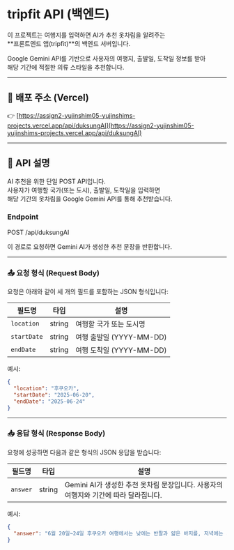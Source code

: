 # tripfit API (백엔드)

이 프로젝트는 여행지를 입력하면 AI가 추천 옷차림을 알려주는  
**프론트엔드 앱(tripfit)**의 백엔드 서버입니다.

Google Gemini API를 기반으로 사용자의 여행지, 출발일, 도착일 정보를 받아  
해당 기간에 적절한 의류 스타일을 추천합니다.

---

## 🔗 배포 주소 (Vercel)

👉 [https://assign2-yujinshim05-yujinshims-projects.vercel.app/api/duksungAI](https://assign2-yujinshim05-yujinshims-projects.vercel.app/api/duksungAI)


---

## 📮 API 설명

AI 추천을 위한 단일 POST API입니다.  
사용자가 여행할 국가(또는 도시), 출발일, 도착일을 입력하면  
해당 기간의 옷차림을 Google Gemini API를 통해 추천받습니다.

### Endpoint
POST /api/duksungAI

이 경로로 요청하면 Gemini AI가 생성한 추천 문장을 반환합니다.

---

### 📤 요청 형식 (Request Body)

요청은 아래와 같이 세 개의 필드를 포함하는 JSON 형식입니다:

| 필드명     | 타입   | 설명                        |
|------------|--------|-----------------------------|
| `location` | string | 여행할 국가 또는 도시명     |
| `startDate`| string | 여행 출발일 (YYYY-MM-DD)    |
| `endDate`  | string | 여행 도착일 (YYYY-MM-DD)    |

예시:

```json
{
  "location": "후쿠오카",
  "startDate": "2025-06-20",
  "endDate": "2025-06-24"
}
```

---

### 📥 응답 형식 (Response Body)

요청에 성공하면 다음과 같은 형식의 JSON 응답을 받습니다:

| 필드명 | 타입   | 설명 |
|--------|--------|------|
| `answer` | string | Gemini AI가 생성한 추천 옷차림 문장입니다. 사용자의 여행지와 기간에 따라 달라집니다. |

예시:

```json
{
  "answer": "6월 20일~24일 후쿠오카 여행에서는 낮에는 반팔과 얇은 바지를, 저녁에는 가벼운 겉옷을 챙기세요."
}
```